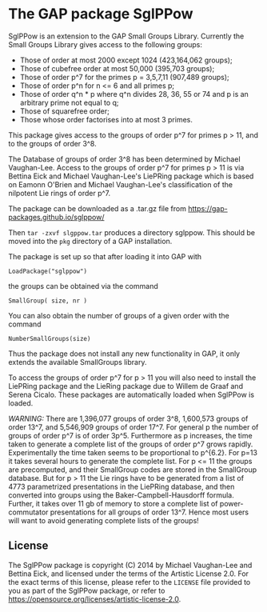 # The GAP package SglPPow

SglPPow is an extension to the GAP Small Groups Library. Currently the Small
Groups Library gives access to the following groups:

  - Those of order at most 2000 except 1024 (423,164,062 groups);
  - Those of cubefree order at most 50,000 (395,703 groups);
  - Those of order p^7 for the primes p = 3,5,7,11 (907,489 groups);
  - Those of order p^n for n <= 6 and all primes p;
  - Those of order q^n * p where q^n divides 28, 36, 55 or 74 and p is
      an arbitrary prime not equal to q;
  - Those of squarefree order;
  - Those whose order factorises into at most 3 primes.

This package gives access to the groups of order p^7 for primes p > 11,
and to the groups of order 3^8.

The Database of groups of order 3^8 has been determined by Michael 
Vaughan-Lee. Access to the groups of order p^7 for primes p > 11 is via 
Bettina Eick and Michael Vaughan-Lee's LiePRing package which is based 
on Eamonn O'Brien and Michael Vaughan-Lee's classification of the nilpotent 
Lie rings of order p^7. 

The package can be downloaded as a .tar.gz file from
   <https://gap-packages.github.io/sglppow/>

Then `tar -zxvf slgppow.tar` produces a directory sglppow. This should be
moved into the `pkg` directory of a GAP installation.

The package is set up so that after loading it into GAP with

    LoadPackage("sglppow")

the groups can be obtained via the command

    SmallGroup( size, nr )

You can also obtain the number of groups of a given order with the command

    NumberSmallGroups(size)

Thus the package does not install any new functionality in GAP, it only
extends the available SmallGroups library.

To access the groups of order p^7 for p > 11 you will also need to install
the LiePRing package and the LieRing package due to Willem de Graaf and
Serena Cicalo. These packages are automatically loaded when SglPPow is 
loaded.

*WARNING:* There are 1,396,077 groups of order 3^8, 1,600,573 groups of
order 13^7, and 5,546,909 groups of order 17^7. For general p the number 
of groups of order p^7 is of order 3p^5. Furthermore as p increases, the 
time taken to generate a complete list of the groups of order p^7 grows
rapidly. Experimentally the time taken seems to be proportional to p^{6.2}. 
For p=13 it takes several hours to generate the complete list. For p <= 11 
the groups are precomputed, and their SmallGroup codes are stored in the 
SmallGroup database. But for p > 11 the Lie rings have to be generated from 
a list of 4773 parametrized presentations in the LiePRing database, and then 
converted into groups using the Baker-Campbell-Hausdorff formula. Further,
it takes over 11 gb of memory to store a complete list of power-commutator
presentations for all groups of order 13^7. Hence most users will want to 
avoid generating complete lists of the groups!

## License

The SglPPow package is copyright (C) 2014 by Michael Vaughan-Lee and Bettina Eick,
and licensed under the terms of the Artistic License 2.0.
For the exact terms of this license, please refer to the `LICENSE`
file provided to you as part of the SglPPow package, or refer to
<https://opensource.org/licenses/artistic-license-2.0>.
